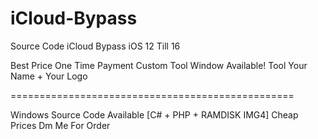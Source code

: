 # iCloud-Bypass
Source Code iCloud Bypass iOS 12 Till 16

Best Price One Time Payment
Custom Tool Window Available!
Tool Your Name + Your Logo

=================================================

Windows Source Code Available
[C# + PHP + RAMDISK IMG4]
Cheap Prices Dm Me For Order
